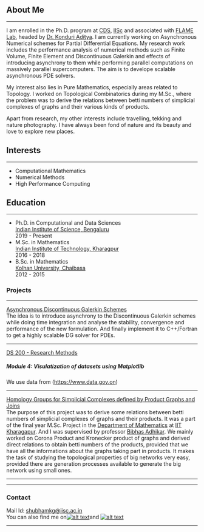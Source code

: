 ## About Me
---
I am enrolled in the Ph.D. program at [CDS](http://cds.iisc.ac.in), [IISc](https://iisc.ac.in) and associated with [FLAME Lab](http://cds.iisc.ac.in/faculty/konduriadi/), headed by [Dr. Konduri Aditya](http://cds.iisc.ac.in/faculty/konduriadi/). I am currently working on Asynchronous Numerical schemes for Partial Differential Equations. My research work includes the performance analysis of numerical methods such as Finite Volume, Finite Element and Discontinuous Galerkin and effects of introducing asynchrony to them while performing parallel computations on massively parallel supercomputers. The aim is to develope scalable asynchronous PDE solvers.

My interest also lies in Pure Mathematics, especially areas related to Topology. I worked on Topological Combinatorics during my M.Sc., where the problem was to derive the relations between betti numbers of simplicial complexes of graphs and their various kinds of products.

Apart from  research, my other interests include travelling, tekking and nature photography. I have always been fond of nature and its beauty and love to explore new places. 

## Interests
---
- Computational Mathematics
- Numerical Methods
- High Performance Computing

## Education
---
  - Ph.D. in Computational and Data Sciences \
    [Indian Institute of Science, Bengaluru](https://iisc.ac.in/) \
    2019 - Present
  - M.Sc. in Mathematics \
    [Indian Institute of Technology, Kharagpur](http://iitkgp.ac.in/) \
    2016 - 2018
  - B.Sc. in Mathematics \
    [Kolhan University, Chaibasa](https://www.kolhanuniversity.ac.in/) \
    2012 - 2015
    
### Projects 
---

[Asynchronous Discontinuous Galerkin Schemes](https://github.com/gshubhamk/dg1d) \
The idea is to introduce asynchrony to the Discontinuous Galerkin schemes while doing time integration and analyse the stability, convergence and performance of the new formulation. And finally implement it to C++/Fortran to get a highly scalable DG solver for PDEs.

---
[DS 200 -  Research Methods](/pdf/sample_presentation.pdf) 
##### Module 4: Visulatization of datasets using Matplotlib
We use data from (https://www.data.gov.on)

---
[Homology Groups for Simplicial Complexes defined by Product Graphs and Joins](http://example.com/) \
The purpose of this project was to derive some relations between betti numbers of simplicial complexes of graphs and their products. It was a part of the final year M.Sc. Project in the [Department of Mathematics](http://www.iitkgp.ac.in/department/MA) at [IIT Kharagapur](http://www.iitkgp.ac.in). And I was supervised by professor [Bibhas Adhikar](http://www.iitkgp.ac.in/department/MA/faculty/ma-bibhas). We mainly worked on Corona Product and Kronecker product of graphs and derived direct relations to obtain betti numbers of the products, provided that we have all the informations about the graphs taking part in products. It makes the task of studying the topological properties of big networks very easy, provided there are generation processes available to generate the big network using small ones.

---
<!-- <p style="font-size:11px">Page template forked from <a href="https://github.com/evanca/quick-portfolio">evanca</a></p> -->
<!-- Remove above link if you don't want to attibute -->
<!-- Please don't remove this: Grab your social icons from https://github.com/carlsednaoui/gitsocial -->

<!-- display the social media buttons in your README -->
---
### Contact
Mail Id: [shubhamkg@iisc.ac.in](mailto:shubhamkg@iisc.ac.in) \
You can also find me on[![alt text][1.1]][2]and [![alt text][2.1]][1]


<!-- links to social media icons -->
<!-- no need to change these -->

<!-- icons with padding -->

[1.1]: http://i.imgur.com/tXSoThF.png (twitter icon with padding)
[2.1]: https://i.stack.imgur.com/gVE0j.png (linkedin)
[6.1]: https://i.stack.imgur.com/tskMh.png (github icon with padding)

<!-- icons without padding -->

[1.2]: http://i.imgur.com/wWzX9uB.png (twitter icon without padding)
[6.2]: http://i.imgur.com/9I6NRUm.png (github icon without padding)


<!-- links to your social media accounts -->
<!-- update these accordingly -->

[1]: https://www.linkedin.com/in/shubham-kumar-goswami-7a4a8795
[2]: https://twitter.com/shubhamtweets2
[6]: https://github.com/gshubhamk


---

